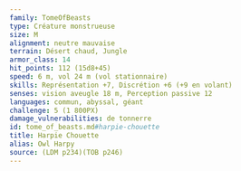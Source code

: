 ```yaml
---
family: TomeOfBeasts
type: Créature monstrueuse
size: M
alignment: neutre mauvaise
terrain: Désert chaud, Jungle
armor_class: 14
hit_points: 112 (15d8+45)
speed: 6 m, vol 24 m (vol stationnaire)
skills: Représentation +7, Discrétion +6 (+9 en volant)
senses: vision aveugle 18 m, Perception passive 12
languages: commun, abyssal, géant
challenge: 5 (1 800PX)
damage_vulnerabilities: de tonnerre
id: tome_of_beasts.md#harpie-chouette
title: Harpie Chouette
alias: Owl Harpy
source: (LDM p234)(TOB p246)
---
```


